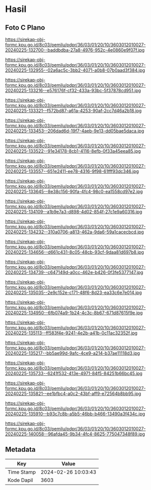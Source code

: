 # Hasil

## Foto C Plano

https://sirekap-obj-formc.kpu.go.id/8c03/pemilu/pdpr/36/03/01/20/10/3603012010027-20240225-132700--baddbdba-27a8-4976-952c-4e0860e9f07f.jpg

https://sirekap-obj-formc.kpu.go.id/8c03/pemilu/pdpr/36/03/01/20/10/3603012010027-20240225-132955--02a6ac5c-3bb2-4071-a0b8-07b0aad3f384.jpg

https://sirekap-obj-formc.kpu.go.id/8c03/pemilu/pdpr/36/03/01/20/10/3603012010027-20240225-133216--e576176f-cf32-433a-93bc-5f37878cd951.jpg

https://sirekap-obj-formc.kpu.go.id/8c03/pemilu/pdpr/36/03/01/20/10/3603012010027-20240225-133321--f572bd87-a61a-4253-90af-2cc7d46a2b18.jpg

https://sirekap-obj-formc.kpu.go.id/8c03/pemilu/pdpr/36/03/01/20/10/3603012010027-20240225-133453--206dad6d-19f7-4aeb-9e13-dd05bae5daca.jpg

https://sirekap-obj-formc.kpu.go.id/8c03/pemilu/pdpr/36/03/01/20/10/3603012010027-20240225-133522--91e34178-8cb1-4116-8efb-0f33a45eea85.jpg

https://sirekap-obj-formc.kpu.go.id/8c03/pemilu/pdpr/36/03/01/20/10/3603012010027-20240225-133557--651e2411-ee78-4316-9f98-61fff93dc346.jpg

https://sirekap-obj-formc.kpu.go.id/8c03/pemilu/pdpr/36/03/01/20/10/3603012010027-20240225-133645--8e38c156-90fa-4fc4-98c0-ea1558cd97e2.jpg

https://sirekap-obj-formc.kpu.go.id/8c03/pemilu/pdpr/36/03/01/20/10/3603012010027-20240225-134109--a1b9e7a3-d898-4d02-854f-27c1e9a60316.jpg

https://sirekap-obj-formc.kpu.go.id/8c03/pemilu/pdpr/36/03/01/20/10/3603012010027-20240225-134232--310a0706-a813-462a-9da6-59a1cacecbcd.jpg

https://sirekap-obj-formc.kpu.go.id/8c03/pemilu/pdpr/36/03/01/20/10/3603012010027-20240225-134656--d661c431-8c05-48cb-93cf-9daa81d697b8.jpg

https://sirekap-obj-formc.kpu.go.id/8c03/pemilu/pdpr/36/03/01/20/10/3603012010027-20240225-134739--c647149d-a0cc-462e-b426-0f3fe5377147.jpg

https://sirekap-obj-formc.kpu.go.id/8c03/pemilu/pdpr/36/03/01/20/10/3603012010027-20240225-135035--2e9c152e-c171-48f6-8d23-ea33c6e7e014.jpg

https://sirekap-obj-formc.kpu.go.id/8c03/pemilu/pdpr/36/03/01/20/10/3603012010027-20240225-134950--6fb074a9-1b24-4c3c-8b67-671d87615f9e.jpg

https://sirekap-obj-formc.kpu.go.id/8c03/pemilu/pdpr/36/03/01/20/10/3603012010027-20240225-135113--ff583f4e-9241-4e2b-a41b-0c11ac32352f.jpg

https://sirekap-obj-formc.kpu.go.id/8c03/pemilu/pdpr/36/03/01/20/10/3603012010027-20240225-135217--bb5ae99d-9afc-4ce9-a214-b37ae11118d3.jpg

https://sirekap-obj-formc.kpu.go.id/8c03/pemilu/pdpr/36/03/01/20/10/3603012010027-20240225-135733--6241f532-413e-4971-84f5-84251b66bc45.jpg

https://sirekap-obj-formc.kpu.go.id/8c03/pemilu/pdpr/36/03/01/20/10/3603012010027-20240225-135821--ee1bfbc4-a0c2-43bf-aff9-e72564b8bb95.jpg

https://sirekap-obj-formc.kpu.go.id/8c03/pemilu/pdpr/36/03/01/20/10/3603012010027-20240225-135910--b93c7c8b-a5b5-46bb-b466-13490a3f434c.jpg

https://sirekap-obj-formc.kpu.go.id/8c03/pemilu/pdpr/36/03/01/20/10/3603012010027-20240225-140058--96afda45-9b34-4fc4-8625-775047348f89.jpg


## Metadata

| Key        | Value               |
| ---------- | ------------------- |
| Time Stamp | 2024-02-26 10:03:43 |
| Kode Dapil | 3603                |



